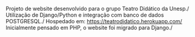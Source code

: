 Projeto de website desenvolvido para o grupo Teatro Didático da Unesp./
Utilização de Django/Python e integração com banco de dados POSTGRESQL./
Hospedado em: https://teatrodidatico.herokuapp.com/
Inicialmente pensado em PHP, o website foi migrado para Django./
